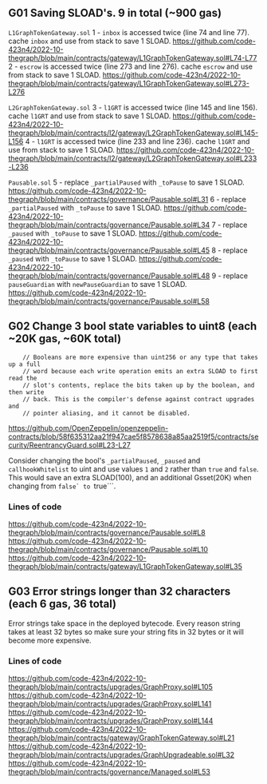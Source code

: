 
## G01 Saving SLOAD's. 9 in total (~900 gas)

```L1GraphTokenGateway.sol```
1 - ```inbox``` is accessed twice (line 74 and line 77). cache ```inbox``` and use from stack to save 1 SLOAD.
https://github.com/code-423n4/2022-10-thegraph/blob/main/contracts/gateway/L1GraphTokenGateway.sol#L74-L77
2 - ```escrow``` is accessed twice (line 273 and line 276). cache ```escrow``` and use from stack to save 1 SLOAD.
https://github.com/code-423n4/2022-10-thegraph/blob/main/contracts/gateway/L1GraphTokenGateway.sol#L273-L276

```L2GraphTokenGateway.sol```
3 - ```l1GRT``` is accessed twice (line 145 and line 156). cache ```l1GRT``` and use from stack to save 1 SLOAD.
https://github.com/code-423n4/2022-10-thegraph/blob/main/contracts/l2/gateway/L2GraphTokenGateway.sol#L145-L156
4 - ```l1GRT``` is accessed twice (line 233 and line 236). cache ```l1GRT``` and use from stack to save 1 SLOAD.
https://github.com/code-423n4/2022-10-thegraph/blob/main/contracts/l2/gateway/L2GraphTokenGateway.sol#L233-L236

```Pausable.sol```
5 - replace ```_partialPaused``` with ```_toPause``` to save 1 SLOAD.
https://github.com/code-423n4/2022-10-thegraph/blob/main/contracts/governance/Pausable.sol#L31
6 - replace ```_partialPaused``` with ```_toPause``` to save 1 SLOAD.
https://github.com/code-423n4/2022-10-thegraph/blob/main/contracts/governance/Pausable.sol#L34
7 - replace ```_paused``` with ```_toPause``` to save 1 SLOAD.
https://github.com/code-423n4/2022-10-thegraph/blob/main/contracts/governance/Pausable.sol#L45
8 - replace ```_paused``` with ```_toPause``` to save 1 SLOAD.
https://github.com/code-423n4/2022-10-thegraph/blob/main/contracts/governance/Pausable.sol#L48
9 - replace ```pauseGuardian``` with ```newPauseGuardian``` to save 1 SLOAD.
https://github.com/code-423n4/2022-10-thegraph/blob/main/contracts/governance/Pausable.sol#L58





## G02 Change 3 bool state variables to uint8 (each ~20K gas, ~60K total)
```    
    // Booleans are more expensive than uint256 or any type that takes up a full
    // word because each write operation emits an extra SLOAD to first read the
    // slot's contents, replace the bits taken up by the boolean, and then write
    // back. This is the compiler's defense against contract upgrades and
    // pointer aliasing, and it cannot be disabled.
```
https://github.com/OpenZeppelin/openzeppelin-contracts/blob/58f635312aa21f947cae5f8578638a85aa2519f5/contracts/security/ReentrancyGuard.sol#L23-L27

Consider changing the bool's ```_partialPaused```, ```_paused``` and ```callhookWhitelist``` to uint and use values ```1``` and ```2``` rather than ```true``` and ```false```.
This would save an extra SLOAD(100), and an additional Gsset(20K) when changing from ```false` to ```true```.

### Lines of code
https://github.com/code-423n4/2022-10-thegraph/blob/main/contracts/governance/Pausable.sol#L8
https://github.com/code-423n4/2022-10-thegraph/blob/main/contracts/governance/Pausable.sol#L10
https://github.com/code-423n4/2022-10-thegraph/blob/main/contracts/gateway/L1GraphTokenGateway.sol#L35




## G03 Error strings longer than 32 characters (each 6 gas, 36 total)

Error strings take space in the deployed bytecode. Every reason string takes at least 32 bytes so make sure your string fits in 32 bytes or it will become more expensive.

### Lines of code
https://github.com/code-423n4/2022-10-thegraph/blob/main/contracts/upgrades/GraphProxy.sol#L105
https://github.com/code-423n4/2022-10-thegraph/blob/main/contracts/upgrades/GraphProxy.sol#L141
https://github.com/code-423n4/2022-10-thegraph/blob/main/contracts/upgrades/GraphProxy.sol#L144
https://github.com/code-423n4/2022-10-thegraph/blob/main/contracts/gateway/GraphTokenGateway.sol#L21
https://github.com/code-423n4/2022-10-thegraph/blob/main/contracts/upgrades/GraphUpgradeable.sol#L32
https://github.com/code-423n4/2022-10-thegraph/blob/main/contracts/governance/Managed.sol#L53
